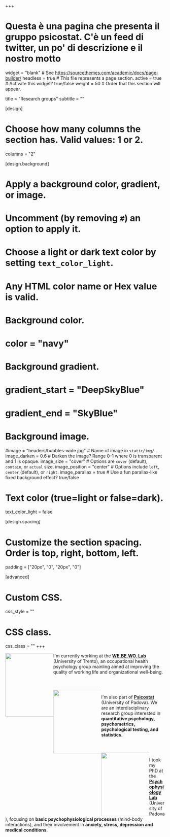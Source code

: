 +++
# Questa è una pagina che presenta il gruppo psicostat. C'è un feed di twitter, un po' di descrizione e il nostro motto

widget = "blank"  # See https://sourcethemes.com/academic/docs/page-builder/
headless = true  # This file represents a page section.
active = true  # Activate this widget? true/false
weight = 50  # Order that this section will appear.

title = "Research groups"
subtitle = ""

[design]
  # Choose how many columns the section has. Valid values: 1 or 2.
  columns = "2"

[design.background]
  # Apply a background color, gradient, or image.
  #   Uncomment (by removing `#`) an option to apply it.
  #   Choose a light or dark text color by setting `text_color_light`.
  #   Any HTML color name or Hex value is valid.

  # Background color.
  # color = "navy"
  
  # Background gradient.
  # gradient_start = "DeepSkyBlue"
  # gradient_end = "SkyBlue"
  
  # Background image.
  #image = "headers/bubbles-wide.jpg"  # Name of image in `static/img/`.
  image_darken = 0.6  # Darken the image? Range 0-1 where 0 is transparent and 1 is opaque.
  image_size = "cover"  #  Options are `cover` (default), `contain`, or `actual` size.
  image_position = "center"  # Options include `left`, `center` (default), or `right`.
  image_parallax = true  # Use a fun parallax-like fixed background effect? true/false

  # Text color (true=light or false=dark).
  text_color_light = false

[design.spacing]
  # Customize the section spacing. Order is top, right, bottom, left.
  padding = ["20px", "0", "20px", "0"]

[advanced]
 # Custom CSS. 
 css_style = ""
 
 # CSS class.
 css_class = ""
+++

<div style="float: left; width: 30%;">
  <img class= logo src="img/webewo_logo.png" width="200" align="middle">
</div>

I'm currently working at the <b> [WE.BE.WO. Lab](https://www.cogsci.unitn.it/713/webewo-lab-well-being-at-work-lab) </b> (University of Trento), an occupational health psychology group mainling aimed at improving the quality of working life and organizational well-being.

<br>
<br>

<div style="float: left; width: 30%;">
  <img class= logo src="img/Psicostat_hexagon.svg" width="200" align="middle">
</div>

I'm also part of <b> [Psicostat](https://psicostat.dpss.psy.unipd.it/) </b> (University of Padova). We are an interdisciplinary research group interested in **quantitative psychology, psychometrics, psychological testing, and statistics**.

<br>
<br>

<div style="float: left; width: 30%;">
<img class= logo src="img/logo_psyphyLab.svg" width="200" align="middle">
</div>

I took my PhD at the <b>[Psychophysiology Lab](https://dpg.unipd.it/en/psyphylab)</b> (University of Padova), focusing on **basic psychophysiological processes** (mind-body interactions), and their involvement in **anxiety, stress, depression and medical conditions**.